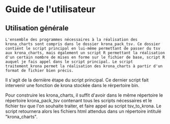 # Guide de l'utilisateur
## Utilisation générale
	L'ensemble des programmes nécessaires à la réalisation des krona_charts sont compris dans le dossier krona_pack_tsv. Ce dossier contient le script principal en lui-même permettant de passer du tsv aux krona_charts, mais également un script R permettant la réalisation d'un certain nombre de mises en forme sur le fichier de base, script R auquel je fais appel dans le script principal. Le script traitement_krona permet la réalisation des krona_charts à partir d'un format de fichier bien précis.
Il s'agit de la dernière étape du script principal. Ce dernier script fait intervenir une fonction de krona stockée dans le rérpertoire bin.

Pour construire les krona_charts, il suffit d'avoir dans le même répertoire le répertoire krona_pack_tsv contenant tous les scripts nécessaires et le fichier tsv que l'on souhaite traiter, et faire appel au script tsv_to_krona. Le script retournera alors les fichiers html attendus dans un répertoire intitulé "krona_charts".
